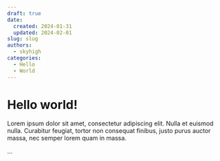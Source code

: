 ```yaml
---
draft: true
date:
  created: 2024-01-31 
  updated: 2024-02-01
slug: slug
authors:
  - skyhigh
categories:
  - Hello
  - World
---
```


# Hello world!

Lorem ipsum dolor sit amet, consectetur adipiscing elit. Nulla et euismod
nulla. Curabitur feugiat, tortor non consequat finibus, justo purus auctor
massa, nec semper lorem quam in massa.

<!-- more -->
...